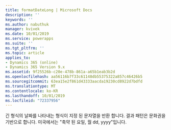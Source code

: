 ```yaml
---
title: formatDateLong | Microsoft Docs
description: ''
keywords: ''
ms.author: nabuthuk
manager: kvivek
ms.date: 10/01/2019
ms.service: powerapps
ms.suite: ''
ms.tgt_pltfrm: ''
ms.topic: article
applies_to:
- Dynamics 365 (online)
- Dynamics 365 Version 9.x
ms.assetid: 9f25526b-c20e-478b-861a-a65b1eab3b2d
ms.openlocfilehash: aa56116b7f33c61148db55375322a857c46426b5
ms.sourcegitcommit: 63ea15e2f861d43333aacda19230cd8922d7bdfd
ms.translationtype: MT
ms.contentlocale: ko-KR
ms.lasthandoff: 10/01/2019
ms.locfileid: "72337956"
---
```

긴 형식의 날짜를 나타내는 형식이 지정 된 문자열을 반환 합니다. 결과 패턴은 문화권을 기반으로 합니다. 미국에서는 "축약 된 요일, 월 dd, yyyy"입니다.
